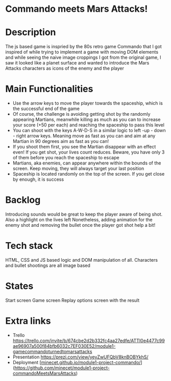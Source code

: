 # Commando meets Mars Attacks!
# Description
  The js based game is inspried by the 80s retro game Commando that I got inspired of while trying to implement a game with moving DOM elements and while seeing the naive image croppings I got from the original game, I saw it looked like a planet surface and wanted to introduce the Mars Attacks characters as icons of the enemy and the player
# Main Functionalities
- Use the arrow keys to move the player towards the spaceship, which is the successful end of the game
- Of course, the challenge is avoiding getting shot by the randomly appearing Martians, meanwhile killing as much as you can to increase your score (+50 per each) and reaching the spaceship to pass this level
- You can shoot with the keys A-W-D-S in  a similar logic to left -up - down - right arrow keys. Meaning move as fast as you can and aim at any Martian in 90 degrees aim as fast as you can! 
- If you shoot them first, you see the Martian disappear with an effect even! If you get shot, your lives count reduces. Beware, you have only 3 of them before you reach the spaceship to escape
- Martians, aka enemies, can appear anywhere within the bounds of the screen. Keep moving, they will always target your last position
- Spaceship is located randomly on the top of the screen. If you get close by enough, it is success
# Backlog
Introducing sounds would be great to keep the player aware of being shot. Also a highlight on the lives left
Nonetheless, adding animation for the enemy shot and removing the bullet once the player got shot help a bit!
# Tech stack
HTML, CSS and JS based logic and DOM manipulation of all. Characters and bullet shootings are all image based
# States
Start screen
Game screen 
Replay options screen with the result
# Extra links
- Trello
  https://trello.com/invite/b/674cbe2d2b332fc4aa27edfe/ATTI0e4477c99ae96907a500f84bfb6032c7EF030E52/module1-gamecommandoturnedtomarsattacks
- Presentation
  https://prezi.com/view/yeyZwUFQbV8knBOBYkhS/
- Deployment
  [[minecet.github.io/module1-project-commando/](https://minecet.github.io/module1-project-commandoMeetsMarsAttacks/)](https://github.com/minecet/module1-project-commandoMeetsMarsAttacks)
